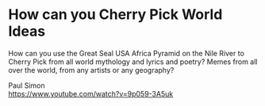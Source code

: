 # How can you Cherry Pick World Ideas

How can you use the Great Seal USA Africa Pyramid on the Nile River to Cherry Pick from all world mythology and lyrics and poetry? Memes from all over the world, from any artists or any geography?

Paul Simon    
https://www.youtube.com/watch?v=9p059-3A5uk

